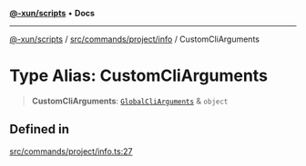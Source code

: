 [**@-xun/scripts**](../../../../../README.md) • **Docs**

***

[@-xun/scripts](../../../../../README.md) / [src/commands/project/info](../README.md) / CustomCliArguments

# Type Alias: CustomCliArguments

> **CustomCliArguments**: [`GlobalCliArguments`](../../../../configure/type-aliases/GlobalCliArguments.md) & `object`

## Defined in

[src/commands/project/info.ts:27](https://github.com/Xunnamius/xscripts/blob/ba9f63839da3826ddc001b87c07464b3feaa49e7/src/commands/project/info.ts#L27)

